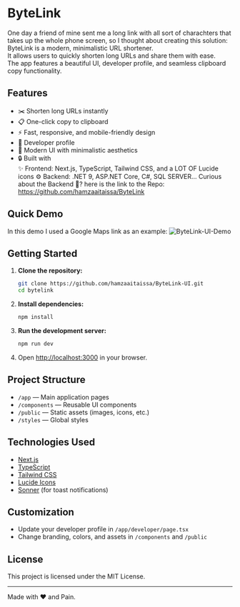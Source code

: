 # ByteLink

One day a friend of mine sent me a long link with all sort of charachters that takes up the whole phone screen, so I thought about creating this solution:
  ByteLink is a modern, minimalistic URL shortener.  
  It allows users to quickly shorten long URLs and share them with ease.  
  The app features a beautiful UI, developer profile, and seamless clipboard copy functionality.

## Features

- ✂️ Shorten long URLs instantly
- 📋 One-click copy to clipboard
- ⚡ Fast, responsive, and mobile-friendly design
- 👤 Developer profile
- 🌈 Modern UI with minimalistic aesthetics
- 🔒 Built with  
    ✨ Frontend: Next.js, TypeScript, Tailwind CSS, and a LOT OF Lucide icons
    ⚙️ Backend: .NET 9, ASP.NET Core, C#, SQL SERVER...
       Curious about the Backend 🤔? here is the link to the Repo: https://github.com/hamzaaitaissa/ByteLink

## Quick Demo
In this demo I used a Google Maps link as an example:
![ByteLink-UI-Demo](https://github.com/user-attachments/assets/20030c64-c425-4626-8bd2-27576deceba3)

## Getting Started

1. **Clone the repository:**
   ```bash
   git clone https://github.com/hamzaaitaissa/ByteLink-UI.git
   cd bytelink
   ```

2. **Install dependencies:**
   ```bash
   npm install
   ```

3. **Run the development server:**
   ```bash
   npm run dev
   ```

4. Open [http://localhost:3000](http://localhost:3000) in your browser.

## Project Structure

- `/app` — Main application pages
- `/components` — Reusable UI components
- `/public` — Static assets (images, icons, etc.)
- `/styles` — Global styles

## Technologies Used

- [Next.js](https://nextjs.org/)
- [TypeScript](https://www.typescriptlang.org/)
- [Tailwind CSS](https://tailwindcss.com/)
- [Lucide Icons](https://lucide.dev/)
- [Sonner](https://sonner.emilkowal.ski/) (for toast notifications)

## Customization

- Update your developer profile in `/app/developer/page.tsx`
- Change branding, colors, and assets in `/components` and `/public`

## License

This project is licensed under the MIT License.

---

Made with ❤️ and Pain.
